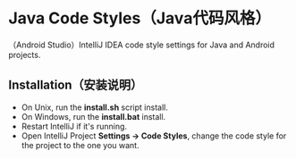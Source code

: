 Java Code Styles（Java代码风格）
================

（Android Studio）IntelliJ IDEA code style settings for Java and Android projects.


Installation（安装说明）
------------

 * On Unix, run the **install.sh** script install. 
 * On Windows, run the **install.bat** install.
 * Restart IntelliJ if it's running.
 * Open IntelliJ Project **Settings -> Code Styles**, change the code style for the
   project to the one you want.
